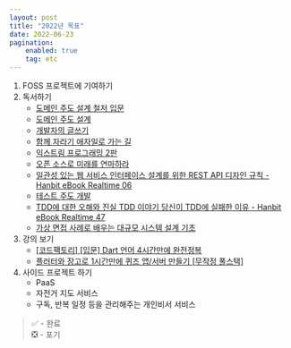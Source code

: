 ```yaml
---
layout: post
title: "2022년 목표"
date: 2022-06-23
pagination:
    enabled: true
    tag: etc
---
```


1. FOSS 프로젝트에 기여하기
2. 독서하기
    * [도메인 주도 설계 철저 입문](http://www.yes24.com/Product/Goods/93384475)
    * [도메인 주도 설계](http://www.yes24.com/Product/Goods/5312881)
    * [개발자의 글쓰기](http://www.yes24.com/Product/Goods/79378905)
    * [함께 자라기 애자일로 가는 길](http://www.yes24.com/Product/Goods/67350256)
    * [익스트림 프로그래밍 2판](http://www.yes24.com/Product/Goods/2126201)
    * [오픈 소스로 미래를 연마하라](http://www.yes24.com/Product/Goods/80093196)
    * [일관성 있는 웹 서비스 인터페이스 설계를 위한 REST API 디자인 규칙 - Hanbit eBook Realtime 06](http://www.yes24.com/Product/Goods/17945500)
    * [테스트 주도 개발](http://www.yes24.com/Product/Goods/12246033)
    * [TDD에 대한 오해와 진실 TDD 이야기 당신이 TDD에 실패한 이유 - Hanbit eBook Realtime 47](http://www.yes24.com/Product/Goods/17942905)
    * [가상 면접 사례로 배우는 대규모 시스템 설계 기초](http://www.yes24.com/Product/Goods/102819435)
3. 강의 보기
    * [[코드팩토리] [입문] Dart 언어 4시간만에 완전정복](https://www.inflearn.com/course/dart-%EC%96%B8%EC%96%B4-%EC%9E%85%EB%AC%B8)
    * [플러터와 장고로 1시간만에 퀴즈 앱/서버 만들기 [무작정 풀스택]](https://www.inflearn.com/course/%ED%94%8C%EB%9F%AC%ED%84%B0-%EC%9E%A5%EA%B3%A0-%ED%80%B4%EC%A6%88%EC%95%B1-%EC%84%9C%EB%B2%84-%ED%92%80%EC%8A%A4%ED%83%9D)
4. 사이드 프로젝트 하기
    * PaaS
    * 자전거 지도 서비스
    * 구독, 반복 일정 등을 관리해주는 개인비서 서비스


> ✅ - 완료  
> ❎ - 포기 
